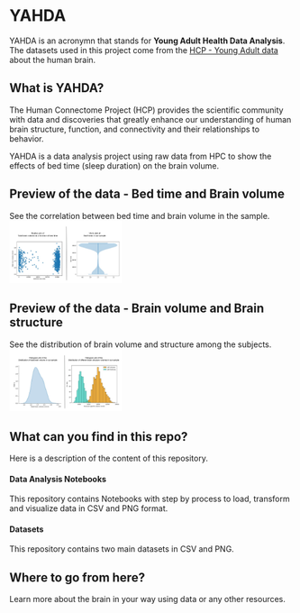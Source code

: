 # YAHDA
YAHDA is an acronymn that stands for **Young Adult Health Data Analysis**. The datasets used in this project come from the [HCP - Young Adult data](https://www.humanconnectome.org/study/hcp-young-adult) about the human brain.

## What is YAHDA?
The Human Connectome Project (HCP) provides the scientific community with data and discoveries that greatly enhance our understanding of human brain structure, function, and connectivity and their relationships to behavior.  


YAHDA is a data analysis project using raw data from HPC to show the effects of bed time (sleep duration) on the brain volume.


## Preview of the data - Bed time and Brain volume
See the correlation between bed time and brain volume in the sample.
<img
  src="data_analysis/yahda_plots.jpg"
  alt="Aithical"
  title="Optional title"
  style="display: inline-block; margin: 0 auto; max-width: 200px">  


## Preview of the data - Brain volume and Brain structure
See the distribution of brain volume and structure among the subjects.
<img
  src="data_analysis/yahda_histograms.jpg"
  alt="Aithical"
  title="Optional title"
  style="display: inline-block; margin: 0 auto; max-width: 200px"> 


## What can you find in this repo?
Here is a description of the content of this repository.

#### Data Analysis Notebooks
This repository contains Notebooks with step by process to load, transform and visualize data in CSV and PNG format.
 
#### Datasets
This repository contains two main datasets in CSV and PNG.

## Where to go from here?
Learn more about the brain in your way using data or any other resources.